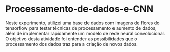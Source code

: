 # Processamento-de-dados-e-CNN
Neste experimento, utilizei uma base de dados com imagens de flores do tensorflow para testar técnicas de processamento e aumento de dados, além de implementar rapidamente um modelo de rede neural convolucional.
O objetivo desta atividade foi entender as possibilidades que o processamento dos dados traz para a criação de novos dados.
